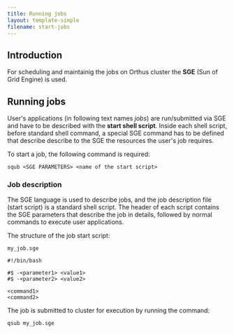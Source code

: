 ```yaml
---
title: Running jobs
layout: template-simple
filename: start-jobs
---
```


## Introduction

For scheduling and maintainig the jobs on Orthus cluster the **SGE** (Sun of Grid Engine) is used. 

## Running jobs

User's applications (in following text names *jobs*) are run/submitted via SGE and have to be described with the **start shell script**. Inside each shell script, before standard shell command, a special SGE command has to be defined that describe describe to the SGE the resources the user's job requires.

To start a job, the following command is required:

    squb <SGE PARAMETERS> <name of the start script>

### Job description

The SGE language is used to describe jobs, and the job description file (start script) is a standard shell script. The header of each script contains the SGE parameters that describe the job in details, followed by normal commands to execute user applications.

The structure of the job start script:

    my_job.sge
    
    #!/bin/bash
    
    #$ -<parameter1> <value1>
    #$ -<parameter2> <value2>
     
    <command1>
    <command2>

The job is submitted to cluster for execution by running the command:

    qsub my_job.sge


